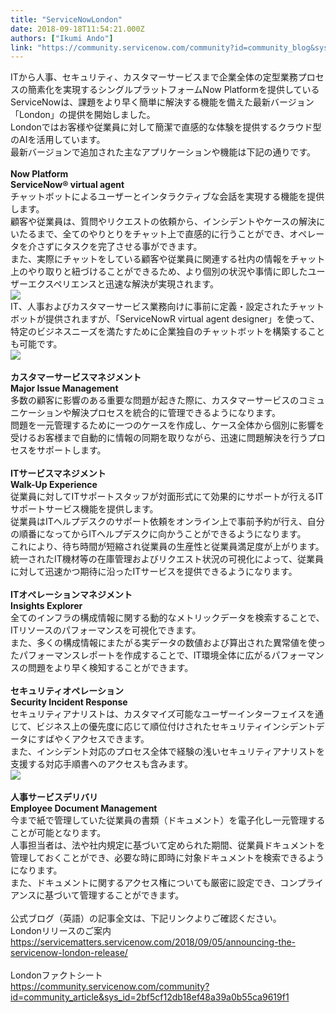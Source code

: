 ```yaml
---
title: "ServiceNowLondon"
date: 2018-09-18T11:54:21.000Z
authors: ["Ikumi Ando"]
link: "https://community.servicenow.com/community?id=community_blog&sys_id=df6528badb682700feb1a851ca9619b8"
---
```

<div>ITから人事、セキュリティ、カスタマーサービスまで企業全体の定型業務プロセスの簡素化を実現するシングルプラットフォームNow Platformを提供しているServiceNowは、課題をより早く簡単に解決する機能を備えた最新バージョン「London」の提供を開始しました。</div>
<div>Londonではお客様や従業員に対して簡潔で直感的な体験を提供するクラウド型のAIを活用しています。</div>
<div>最新バージョンで追加された主なアプリケーションや機能は下記の通りです。</div>
<div> </div>
<div><strong>Now Platform</strong></div>
<div><strong>ServiceNow® virtual agent</strong></div>
<div>チャットボットによるユーザーとインタラクティブな会話を実現する機能を提供します。</div>
<div>顧客や従業員は、質問やリクエストの依頼から、インシデントやケースの解決にいたるまで、全てのやりとりをチャット上で直感的に行うことができ、オペレータを介さずにタスクを完了させる事ができます。</div>
<div>また、実際にチャットをしている顧客や従業員に関連する社内の情報をチャット上のやり取りと紐づけることができるため、より個別の状況や事情に即したユーザーエクスペリエンスと迅速な解決が実現されます。</div>
<div><img style="max-width: 100%; max-height: 480px;" src="88c524bedb682700feb1a851ca9619c3.iix" /></div>
<div>IT、人事およびカスタマーサービス業務向けに事前に定義・設定されたチャットボットが提供されますが、「ServiceNowR virtual agent designer」を使って、特定のビジネスニーズを満たすために企業独自のチャットボットを構築することも可能です。</div>
<div><img style="max-width: 100%; max-height: 480px;" src="35d528bedb682700feb1a851ca961949.iix" /></div>
<div> </div>
<div><strong>カスタマーサービスマネジメント</strong></div>
<div><strong>Major Issue Management</strong></div>
<div>多数の顧客に影響のある重要な問題が起きた際に、カスタマーサービスのコミュニケーションや解決プロセスを統合的に管理できるようになります。</div>
<div>問題を一元管理するために一つのケースを作成し、ケース全体から個別に影響を受けるお客様まで自動的に情報の同期を取りながら、迅速に問題解決を行うプロセスをサポートします。</div>
<div> </div>
<div><strong>ITサービスマネジメント</strong></div>
<div><strong>Walk-Up Experience</strong></div>
<div>従業員に対してITサポートスタッフが対面形式にて効果的にサポートが行えるITサポートサービス機能を提供します。</div>
<div>従業員はITヘルプデスクのサポート依頼をオンライン上で事前予約が行え、自分の順番になってからITヘルプデスクに向かうことができるようになります。</div>
<div>これにより、待ち時間が短縮され従業員の生産性と従業員満足度が上がります。</div>
<div>統一されたIT機材等の在庫管理およびリクエスト状況の可視化によって、従業員に対して迅速かつ期待に沿ったITサービスを提供できるようになります。</div>
<div> </div>
<div><strong>ITオペレーションマネジメント</strong></div>
<div><strong>Insights Explorer</strong></div>
<div>全てのインフラの構成情報に関する動的なメトリックデータを検索することで、ITリソースのパフォーマンスを可視化できます。</div>
<div>また、多くの構成情報にまたがる実データの数値および算出された異常値を使ったパフォーマンスレポートを作成することで、IT環境全体に広がるパフォーマンスの問題をより早く検知することができます。</div>
<div> </div>
<div><strong>セキュリティオペレーション</strong></div>
<div><strong>Security Incident Response</strong></div>
<div>セキュリティアナリストは、カスタマイズ可能なユーザーインターフェイスを通じて、ビジネス上の優先度に応じて順位付けされたセキュリティインシデントデータにすばやくアクセスできます。</div>
<div>また、インシデント対応のプロセス全体で経験の浅いセキュリティアナリストを支援する対応手順書へのアクセスも含みます。</div>
<div><img style="max-width: 100%; max-height: 480px;" src="1bf56472dba82700feb1a851ca96191e.iix" /></div>
<div> </div>
<div><strong>人事サービスデリバリ</strong></div>
<div><strong>Employee Document Management</strong></div>
<div>今まで紙で管理していた従業員の書類&#xff08;ドキュメント&#xff09;を電子化し一元管理することが可能となります。</div>
<div>人事担当者は、法や社内規定に基づいて定められた期間、従業員ドキュメントを管理しておくことができ、必要な時に即時に対象ドキュメントを検索できるようになります。</div>
<div>また、ドキュメントに関するアクセス権についても厳密に設定でき、コンプライアンスに基づいて管理することができます。</div>
<div> </div>
<div>公式ブログ&#xff08;英語&#xff09;の記事全文は、下記リンクよりご確認ください。</div>
<div>Londonリリースのご案内</div>
<div><a href="https://servicematters.servicenow.com/2018/09/05/announcing-the-servicenow-london-release/" rel="nofollow">https://servicematters.servicenow.com/2018/09/05/announcing-the-servicenow-london-release/</a></div>
<div> </div>
<div>Londonファクトシート</div>
<div><a href="community?id&#61;community_article&amp;sys_id&#61;2bf5cf12db18ef48a39a0b55ca9619f1" rel="nofollow">https://community.servicenow.com/community?id&#61;community_article&amp;sys_id&#61;2bf5cf12db18ef48a39a0b55ca9619f1</a></div>